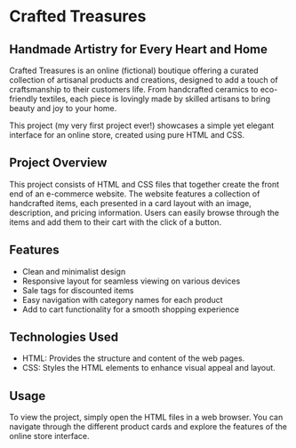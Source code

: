 # Crafted Treasures

## Handmade Artistry for Every Heart and Home

Crafted Treasures is an online (fictional) boutique offering a curated collection of artisanal products and creations, designed to add a touch of craftsmanship to their customers life. From handcrafted ceramics to eco-friendly textiles, each piece is lovingly made by skilled artisans to bring beauty and joy to your home.

This project (my very first project ever!) showcases a simple yet elegant interface for an online store, created using pure HTML and CSS.

## Project Overview

This project consists of HTML and CSS files that together create the front end of an e-commerce website. The website features a collection of handcrafted items, each presented in a card layout with an image, description, and pricing information. Users can easily browse through the items and add them to their cart with the click of a button.

## Features

- Clean and minimalist design
- Responsive layout for seamless viewing on various devices
- Sale tags for discounted items
- Easy navigation with category names for each product
- Add to cart functionality for a smooth shopping experience

## Technologies Used

- HTML: Provides the structure and content of the web pages.
- CSS: Styles the HTML elements to enhance visual appeal and layout.

## Usage

To view the project, simply open the HTML files in a web browser. You can navigate through the different product cards and explore the features of the online store interface.